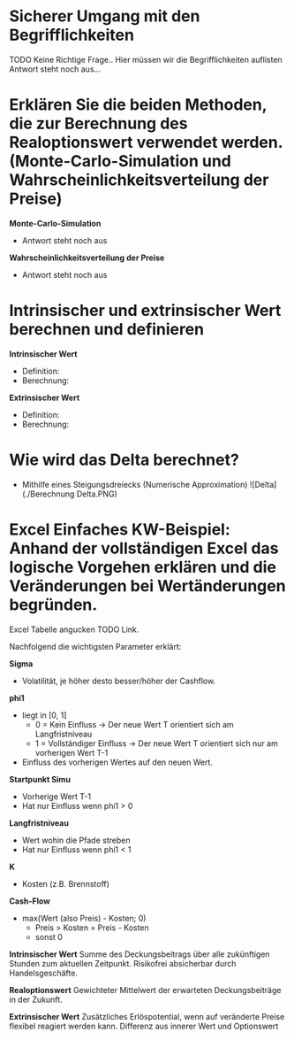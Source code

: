 # Sicherer Umgang mit den Begrifflichkeiten
TODO Keine Richtige Frage.. Hier müssen wir die Begrifflichkeiten auflisten
Antwort steht noch aus...

# Erklären Sie die beiden Methoden, die zur Berechnung des Realoptionswert verwendet werden. (Monte-Carlo-Simulation und Wahrscheinlichkeitsverteilung der Preise)
**Monte-Carlo-Simulation**
- Antwort steht noch aus 

**Wahrscheinlichkeitsverteilung der Preise**
- Antwort steht noch aus

# Intrinsischer und extrinsischer Wert berechnen und definieren
**Intrinsischer Wert**
- Definition:
- Berechnung: 

**Extrinsischer Wert**
- Definition:
- Berechnung: 

# Wie wird das Delta berechnet?
- Mithilfe eines Steigungsdreiecks (Numerische Approximation)
![Delta](./Berechnung Delta.PNG)

# Excel Einfaches KW-Beispiel: Anhand der vollständigen Excel das logische Vorgehen erklären und die Veränderungen bei Wertänderungen begründen.
Excel Tabelle angucken TODO Link. 

Nachfolgend die wichtigsten Parameter erklärt:

**Sigma**
- Volatilität, je höher desto besser/höher der Cashflow. 

**phi1** 
- liegt in \[0, 1\]
  - 0 = Kein Einfluss -> Der neue Wert T orientiert sich am Langfristniveau
  - 1 = Vollständiger Einfluss -> Der neue Wert T orientiert sich nur am vorherigen Wert T-1
- Einfluss des vorherigen Wertes auf den neuen Wert.

**Startpunkt Simu**
- Vorherige Wert T-1
- Hat nur Einfluss wenn phi1 > 0

**Langfristniveau**
- Wert wohin die Pfade streben
- Hat nur Einfluss wenn phi1 < 1

**K**
- Kosten (z.B. Brennstoff)

**Cash-Flow**
- max(Wert (also Preis) - Kosten; 0)
  - Preis > Kosten = Preis - Kosten
  - sonst 0

**Intrinsischer Wert**
Summe des Deckungsbeitrags über alle zukünftigen Stunden zum aktuellen Zeitpunkt. Risikofrei absicherbar durch Handelsgeschäfte.

**Realoptionswert**
Gewichteter Mittelwert der erwarteten Deckungsbeiträge in der Zukunft.

**Extrinsischer Wert**
Zusätzliches Erlöspotential, wenn auf veränderte Preise flexibel reagiert werden kann. Differenz aus innerer Wert und Optionswert
